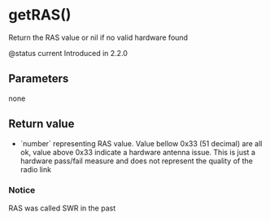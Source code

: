 # getRAS()



Return the RAS value or nil if no valid hardware found

@status current Introduced in 2.2.0


## Parameters

none

## Return value

* \`number\` representing RAS value. Value bellow 0x33 (51 decimal) are all ok, value above 0x33 indicate a hardware antenna issue.
This is just a hardware pass/fail measure and does not represent the quality of the radio link



### Notice
RAS was called SWR in the past


